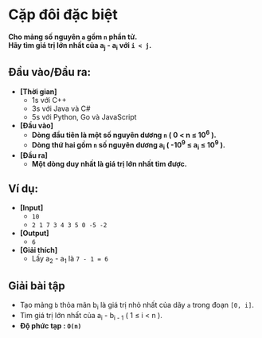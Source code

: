# Cặp đôi đặc biệt
   **Cho mảng số nguyên `a` gồm `n` phần tử.<br>
   Hãy tìm giá trị lớn nhất của a<sub>j</sub> - a<sub>i</sub> với `i < j`.**

## Đầu vào/Đầu ra:
- **[Thời gian]**
   - 1s với C++ 
   - 3s với Java và C#
   - 5s với Python, Go và JavaScript
- **[Đầu vào]**
    - **Dòng đầu tiên là một số nguyên dương `n` ( 0 < n ≤ 10<sup>6</sup> ).**
    - **Dòng thứ hai gồm `n` số nguyên dương a<sub>i</sub> ( -10<sup>9</sup> ≤ a<sub>i</sub> ≤ 10<sup>9</sup> ).**
- **[Đầu ra]** 
    - **Một dòng duy nhất là giá trị lớn nhất tìm được.**

## Ví dụ:
- **[Input]**
   - `10`
   - `2 1 7 3 4 3 5 0 -5 -2`
- **[Output]**
   - `6`
- **[Giải thích]**
   - Lấy a<sub>2</sub> - a<sub>1</sub> là `7 - 1 = 6`

## Giải bài tập
   - Tạo mảng `b` thỏa mãn b<sub>i</sub> là giá trị nhỏ nhất của dãy `a` trong đoạn `[0, i]`.
   - Tìm giá trị lớn nhất của a<sub>i</sub> - b<sub>i - 1</sub> ( 1 ≤ i < n ).
   - **Độ phức tạp : `O(n)`**
